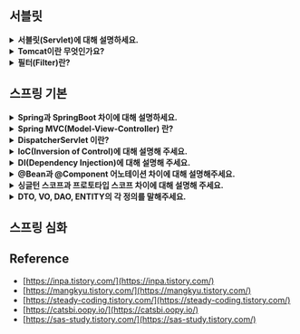 <!--
<details>
  <summary><b></b></summary>

  ---

  <details>
    <summary></summary>
  </details>
</details> 
-->

## 서블릿

<details>
  <summary><b>서블릿(Servlet)에 대해 설명하세요.</b></summary>
  
  - 클라이언트의 요청을 처리하고, 그 결과를 반환하는 Servlet 클래스의 구현 규칙을 지킨 자바 웹 프로그래밍 기술입니다.
    - 클라이언트의 요청에 대해 동적으로 작동하는 웹 어플리케이션 컴포넌트입니다.
    - 요청/응답을 일일히 처리하지 않고 서블릿을 통해 웹 요청과 응답의 흐름을 간단한 메서드 호출만으로 다룰 수 있게 합니다.
    - MVC 패턴에서 Controller로 이용됩니다.
  
  ---
  
  <details>
    <summary>서블릿 생명주기에 대해 설명해주세요.</summary>

    - init():
      - 클라이언트의 요청이 들어오면 컨테이너는 해당 서블릿이 메모리에 올라와있는지 확인하고, 없을 경우 init() 메서드를 통해 메모리에 적재합니다.
      - 처음 한 번만 실행되고 서블릿의 모든 쓰레드에서 공통적으로 사용해야 한다면 오버라이딩해서 구현하면 됩니다.
    - service():
      - 클라이언트의 요청이 들어왔을 때, service() 메서드를 통해 요청에 대한 응답이 doGet()과 doPost()로 나뉘며 
        HttpServletRequest와 HttpServletResponse 객체가 제공됩니다.
      - 실질적으로 요청에 대한 처리를 수행하는 곳입니다.
    - destroy():
      - 컨테이너가 서블릿에 종료 요청을 하면 발생되는 메서드로, 서블릿의 처리가 모두 끝났을 때 발생합니다.
  </details>
  <details>
    <summary>서블릿의 경우 멀티 쓰레드 환경에서 어떻게 동작하는지 알려주세요.</summary>

    - 우선 서블릿은 WAS가 실행되면 싱글톤으로 1개만 생성됩니다.
    - 싱글톤으로 생성된 특정 서블릿에 대한 요청이 한 번에 10개가 발생했다고 가정한다면,
      요청 하나당 쓰레드 하나가 쓰레드 풀에서 할당되고 10개의 요청은 모두 쓰레드를 할당받아 특정 서블릿의 service()를 요청합니다.
    - 결국 동시에 여러 클라이언트의 요청을 처리할 수 있기 때문에, 서블릿에서 전역 변수를 사용하거나, 상태를 변경하는 등의
      작업을 여러 쓰레드에서 동시에 처리하면, 데이터 불일치나 에기치 않은 결과를 초래할 수 있습니다.
    - 따라서, 가급적이면 인스턴스 변수를 사용하지 않고 쓰레드마다 지역변수를 이용하거나, synchronized 키워드를 이용해
      특정 코드 블록이 한 번에 하나의 쓰레드만 실행할 수 있도록 제한해야 합니다.
  </details>  
  <details>
    <summary>서블릿 컨테이너(Servlet Container)란?</summary>
  
    - 서블릿을 관리해주는 컨테이너로 클라이언트의 요청을 받고 응답할 수 있게, 웹 서버와 소켓으로 통신하는 역할을 합니다.
    - 즉, Tomcat처럼 서블릿을 지원하는 WAS입니다.
  </details>
  <details>
    <summary>서블릿 컨테이너의 역할에 대해 설명해주세요.</summary>

    1. 웹서버와 통신지원을 합니다.
      - 서블릿과 웹서버가 손쉽게 통신할 수 있게 합니다.
      - 보통 소켓을 만들고 listen, accept를 해야하는데, 서블릿 컨테이너는 이런 기능을 API로 제공하여 복잡한 과정이 생략됩니다.
    2. 서블릿 생명주기를 관리합니다.
      - 서블릿의 탄생부터 죽음을 관리합니다.
      - 서블릿 클래스를 로딩하여 인스턴스화하고 초기화 메서드를 호출하고 요청이 들어오면 적절한 서블릿 메서드를 호출합니다.
    3. 멀티 쓰레드를 지원 및 관리합니다. 
      - 서블릿 컨테이너는 요청이 들어올 때마다 새로운 자바 쓰레드를 생성합니다.
      - 이를 통해 여러 사용자의 요청을 동시에 처리할 수 있습니다.
  </details>

  ---
  
</details> 

<details>
  <summary><b>Tomcat이란 무엇인가요?</b></summary>

   - 웹 서버(WS)와 웹 컨테이너(=서블릿 컨테이너)의 결합인 웹 애플리케이션 서버(WAS)입니다.
     - 보통 Apache Tomcat이라 하는데, Tomcat에서 편의를 위해 Apache 기능을 포함해 Tomcat이라 부릅니다.
     - Apache : 정적인 데이터를 처리하는 웹 서버
     - Tomcat : 동적인 데이터를 처리하는 웹 애플리케이션 서버
     - WS : 정적 콘텐츠를 제공하는 서버입니다. (HTML, CSS, 이미지 등)
     - WAS : 동적인 데이터를 처리하는 서버입니다. (DB 연결 및 데이터 조작 등의 처리를 담당)

  ---

  <details>
    <summary>내장 톰캣과 외장 톰캣이 어떤 식으로 활용되는 지, 차이점에 대해서 아는대로 설명해주세요.</summary>

    주로 톰캣은 스프링 프레임워크를 사용할 때 이용합니다.
    예를 들어, 기본 스프링을 이용할 땐 외장 톰캣을 이용하고 스프링부트를 사용할 때는 내장 톰캣을 이용합니다.
    즉, 프레임워크 밖에서 동작하면, 외장 톰캣, 프레임워크 안에서 동작하면 내장 톰캣을 이용한다고 보면 됩니다.
    내장 톰캣은 웹 어플리케이션을 빌드하고 실행하는 것만으로 웹 애플리케이션을 실행할 수 있습니다. 즉, Jar 파일 형태로 손쉽게 배포가 가능합니다.
    반면 외장 톰캣은 톰캣을 직접 설치하여 스프링과 통신할 수 있도록 복잡한 설정을 해야 합니다.

    1. 내장 톰캣
      - Springboot 안에는 Tomcat이 내장
      - 애플리케이션을 빌드하고 실행하는 것만으로 웹 애플리케이션을 서비스할 수 있다.
    2. 외장 톰캣
      - Spring을 사용하는 경우 Tomcat을 설치하여 스프링과 통신할 수 있도록 설정해야 한다.
      - 복잡한 대신 Virtual Host라는 기능을 사용할 수 있다.
        - 도메인 호스트에 따라 다른 Root Context를 적용해 하나의 웹 어플리케이션에서도 마치 여러 애플리케이션을 사용하는 것처럼 주소 설정 가능
        - 내장 톰캣도 가능하긴 하지만 매우 복잡하기 때문에, 웹 서버를 별도로 두고 하나의 웹 애플리케이션은 하나의 내장 WAS를 갖는 것이 더 효율적
  </details>
  <details>
    <summary>Tomcat 동작과정에 대해 설명해주세요.</summary>
    
    1. 클라이언트가 요청을 하면 웹 서버에서 톰캣과 같은 WAS에 위임합니다.
    2. 서블릿 컨테이너가 HttpServletRequest, HttpServletResponse(빈객체) 객체를 생성합니다.
    3. web.xml을 기반으로 해당 URL이 어떤 서블릿에 대한 요청인지 찾습니다.
    4. 해당 서블릿이 최초 요청이면 init()를 통해 메모리에 로드하고 아니라면 기존 서블릿 인스턴스를 가져옵니다.
    5. 가져온 서블릿에서 service()를 호출 후 doGet() 또는 doPost()를 호출합니다.
    6. doGet() 혹은 doPost()가 동적 페이지를 생성해 HttpServletResponse 객체에 응답을 보냅니다.
    7. 응답이 끝나면 HttpServletRequest와 HttpServletResponse 객체를 소멸시킵니다.
  </details>
  <details>
    <summary>Spring 환경에서 tomcat 에 request 가 들어왔을 때 RequestMapping 에 도달하기까지 과정을 설명해주세요.</summary>

    1) 톰캣이 HttpServletRequest와 HttpServletResponse 객체를 생성합니다.
    2) 스프링이 DispatcherServlet에 이 두 객체를 전달합니다. 
    3) DispatcherServlet은 HandlerMapping에게 이 요청을 처리할 Handler(컨트롤러)를 물어봅니다. 
    4) HandlerMapping은 요청의 URI, HTTP 메서드 등을 기준으로 Handler를 찾아 DispatcherServlet에 반환합니다.
    5) DispatcherServlet은 반환받은 Handler(@RequestMapping이 붙은 컨트롤러의 메서드)를 실행합니다.
  </details>
  
  ---
  
</details>

<details>
  <summary><b>필터(Filter)란?</b></summary>

  - 서블릿으로 전달되는 클라이언트의 요청 혹은 서블릿에서 클라이언트로 전달되는 응답을 중간에 가로채 필터링을 위한 객체와 메서드를 정의해둔 인터페이스입니다.

  ---

  <details>
    <summary>Filter 메서드에 대해 설명해주세요.</summary>

    - init(FilterConfig): 
      - 필터 인스턴스 초기화를 위해 호출하는 메서드
      - 필터가 생성되고 난 후 한 번만 호출됩니다. 
    - doFilter(ServletRequest, ServletResponse, FilterChain):
      - 실제 필터의 로직을 수행하는 메서드입니다.
      - 클라이언트의 요청이 있을 때마다 호출됩니다.
      - 작업이 끝나면 FilterChain의 doFilter 메서드를 호출하여 다음 필터나 서블릿에게 요청과 응답을 전달합니다.
    - destroy():
      - 필터 인스턴스를 종료시키기 전에 호출하는 메서드입니다.
      - 이 메서드에서는 필터의 리소스를 해제하거나 종료에 필요한 작업을 수행합니다.
    
    이처럼 필터는 요청과 응답을 가공하거나 특정 작업을 수행하는 데 사용되며, 
    init, doFilter, destroy 세 가지 메서드를 통해 필터의 생명 주기를 관리합니다.    
  </details>
  <details>
    <summary>필터에서 사용되는 요청과 서블릿에서 사용되는 요청의 차이를 설명하세요.</summary>

    - 필터는 ServletRequest 사용되고 서블릿은 HttpServletRequest가 사용됩니다.
    - 서블릿의 HttpServletRequest는 필터의 ServletRequest의 기능을 상속받아
      추가적으로 Http 프로토콜 관련 기능들을 추가적으로 제공하는 인터페이스입니다.
  </details>
  <details>
    <summary>필터를 사용해본 경험이 있나요? 있다면 필터에서 예외 처리를 해봤나요? 없다면 어떻게 할 것 같은가요?</summary>

    이 답변은 개인적으로 준비하는 것이 좋을 것 같습니다.
  </details>
  
  ---
  
</details>

## 스프링 기본

<details>
  <summary><b>Spring과 SpringBoot 차이에 대해 설명하세요.</b></summary>

  - Spring Boot는 WAS 서버를 내장하고 있어, Jar 파일로 배포가 용이합니다. <br/>
    또한 의존성을 관리해주기 때문에 손쉽게 사용이 가능합니다.
    예를 들어, Spring MVC, Spring Data JPA, Spring Security 등을 자동으로 설정해 개발자가 별도로 설정 파일을 작성하지 않아도 됩니다.
  - 반면 Spring은 굉장히 많은 설정을 해줘야 합니다. <br/>
    예를 들어, 웹 서버로 만들 때는 외부의 WAS 서버를 이용해 처리해야 합니다. <br/>

  ---

  <details>
    <summary>본인이 생각할 때 스프링과 스프링부트는 각각 언제 사용할 것 같나요?</summary>

    우선 스프링은 많은 설정을 개발자가 직접해야 해서 복잡하지만, 오히려 섬세한 설정을 할 수 있기 때문에,
    스프링 프레임워크에 대한 이해가 깊다면, 세밀한 설정이 필요할 때 사용할 것 같습니다.
    반대로 스프링부트는 개발 시간을 최소화해야하는 경우 사용할 것 같습니다.
  </details>
  
  ---
  
</details>

<details>
  <summary><b>Spring MVC(Model-View-Controller) 란?</b></summary>

  - Spring MVC는 Dispatcher Servlet, ModelAndVidew, View Resolver와 같은 간단한 개념으로 <br/>
    웹 애플리케이션을 개발할 수 있도록 돕는 프레임워크입니다.
  
  ---

  <details>
    <summary>MVC 패턴이란?</summary>

    MVC 패턴은 애플리케이션을 세 가지 역할로 구분한 개발 방법론입니다. 
      - Model: 애플리케이션의 정보, 데이터를 나타내며, 비즈니스 로직을 처리합니다.
      - View: 사용자에게 보여지는 화면입니다. Model이 처리한 데이터를 사용자에게 보여주는 역할을 합니다.
      - Controller: 사용자의 입력을 받아 Model에 작업을 지시하고, 그 결과를 View에 반영하여 사용자에게 전달하는 역할을 합니다.
  </details>
  <details>
    <summary>Spring MVC1, Spring MVC2 패턴 차이에 대해 설명해주세요.</summary>

    - Spring MVC1: 
      - View와 Controller를 JSP가 모두 담당하는 형태를 의미합니다.
      - JSP에 모든 정보가 담겨 있기 때문에, 읽기가 힘들고 유지보수성이 떨어집니다.
    - Spring MVC2: 
      - 요청을 하나의 Controller(Servlet)가 먼저 받아 View와 Model의 중간 역할을 하는 형태입니다.
      - 예를 들어, 스프링에서는 Dispatcher Servlet이 프론트 컨트롤러 역할을 맡아 요청에 맞는 컨트롤러를 찾아 요청을 위임합니다.
      - 때문에 Spring MVC1보다 역할이 명확하게 분리되어, 유지보수성 및 확장성이 용이합니다.
  </details>
  
  ---
  
</details>

<details>
  <summary><b>DispatcherServlet 이란?</b></summary>
    
   - Http 프로토콜로 들어오는 모든 클라이언트 요청을 최초로 받아 적합한 컨트롤러에 위임해주는 프론트 컨트롤러입니다.
     - 프론트 컨트롤러란 서블릿 컨테이너의 제일 앞에서 서버로 들어오는 클라이언트의 모든 요청을 받아 처리해주는 컨트롤러입니다.
     - web.xml에 맵핑되는 컨트롤러를 모두 등록해야 하던 것을, Dispatcher Servlet을 통해 모든 요청을 핸들링하고 공통 작업을 처리해주면서 web.xml의 역할이 축소되었습니다.

  ---

  <details>
    <summary>Dispatcher Servlet의 동작 과정에 대해서 설명해주세요.</summary>

    1. 첫 번째로, 클라이언트 요청이 들어오면 웹 컨텍스트를 지나 스프링 컨텍스트에 있는 Dispatcher Servlet이 가장 먼저 요청을 받습니다.
    2. Dispatcher Servlet은 사용자가 요청한 URL을 기반으로 HandlerMapping을 통해 어떤 컨트롤러로 요청을 위임할 지 찾습니다.
    3. 찾았다면 HandlerExecutionChain으로 감싸서 반환합니다.
      - 컨트롤러로 요청을 넘기기 전 처리해야하는 인터셉터 등을 포함하기 위해 감싸서 반환합니다.
    4. 반환된 값을 기반으로 HandlerAdapter를 통해 컨트롤러로 요청을 위임합니다.
      - HandlerAdapter에서는 컨트롤러로 요청을 위임하기 전/후에 Interceptor와 @RequestParam, @RequestBody 등을 처리하기 위한
        ArgumentResolver들과 직렬화와 같은 기능을 처리하게 됩니다.
    5. 요청을 위임받은 컨트롤러가 비지니스 로직을 수행 후 응답합니다.
      - 웹 페이지를 사용할 경우 View Name을 String으로 반환합니다.
      - 응답 데이터를 JSON으로 반환할 경우 주로 ResponseEntity를 반환하게 됩니다.
      - HandlerAdapter에서 반환된 값을 파악해 해당하는 것에 맞는 Converter를 이용하여 클라이언트로 반환합니다.
  </details>

  <details>
    <summary>여러 요청이 들어온다고 가정할 때, DispatcherServlet은 한번에 여러 요청을 모두 받을 수 있나요?</summary>
    
    - DispatcherServlet은 멀티스레드 환경에서 동작하므로 한 번에 여러 요청을 받아 처리할 수 있습니다.
    - 각 요청은 별도의 스레드에서 처리되며, 이를 통해 동시에 여러 사용자의 요청을 처리할 수 있습니다.
    
  </details>    
  <details>
    <summary>수많은 Controller 를 DispatcherServlet은 어떻게 구분 할까요?</summary>
    
    - DispatcherServlet은 요청 URL을 분석하여 해당 요청을 처리할 Controller를 결정합니다.
    - 스프링에서는 HandlerMapping이 @Controller 어노테이션이 적용된 모든 컨트롤러를 찾아 파싱하여 HashMap<요청 정보, 처리할 대상>으로 관리합니다.
  </details>
  <details>
    <summary>HandlerMapping, HandlerAdapter, HandlerInterceptor, ViewResolver 용어에 대해 설명해주세요.</summary>

    HandlerMapping
      - 요청을 처리할 컨트롤러를 찾아주는 역할을 합니다.
      - 요청 URL, HTTP Method 등을 기준으로 적절한 핸들러를 찾아 DispatcherServlet에게 반환합니다.
    HandlerAdapter
      - 요청을 컨트롤러로 위임하기 위한 어댑터입니다.
      - DispatcherServlet은 이를 이용해 각각의 핸들러 타입에 맞는 방식으로 요청을 처리합니다.
    HandlerInterceptor
      - 핸들러의 처리 전/후에 특정 작업을 수행할 수 있게 해주는 역할을 합니다.
    ViewResolver
      - 뷰를 반환하기 위한 리졸버입니다.
  </details>
  
  ---
  
</details>

<details>
  <summary><b>IoC(Inversion of Control)에 대해 설명해 주세요.</b></summary>

  - IoC는 제어의 역전이라해서, 개발자가 아닌 다른 곳, 프레임워크 같은 곳에 제어권을 맡기는 것을 의미합니다.
  - 예를 들어, 스프링의 경우 빈의 생성과 의존성 주입 등 여러가지 일을 스프링 컨테이너에서 하게 되는데, <br/>
    이것을 개발자가 관리하지 않고 프레임워크에서 한다고 하여 제어의 역전이라고 부릅니다.

  <details>
    <summary>IoC 컨테이너(Spring 컨테이너)란 무엇인가요?</summary>

    - 빈의 생명주기를 관리하고 의존성 주입과 같은 DI 역할을 도와주는 컨테이너입니다. 
    - 즉, Bean 객체를 담는 공간이라 볼 수 있는 곳으로 Bean 객체의 생명주기를 관리하고 생성된 객체에게 추가적인 기능을 제공합니다.
    - 스프링에서는 BeanFactory, ApplicationContext, DI Container라고도 불립니다.
  </details>
  <details>
    <summary>IoC 컨테이너 동작과정에 대해 설명해주세요.</summary>

    - XML 혹은 어노테이션 등의 Bean 설정을 읽어 Bean을 생성하고 Bean 간의 의존성을 주입합니다.
  </details>

  <details>
    <summary>BeanFactory과 ApplicationContext 차이에 대해 설명해주세요.</summary>

    BeanFactory와 ApplicationContext는 스프링에서 제공하는 IoC Container입니다.
    이들은 빈의 생명주기를 관리하고 의존성 주입과 같은 DI 역할을 도와주는 컨테이너입니다.

    그 중 BeanFactory는 컨테이너의 최상위 인터페이스로 스프링 빈을 관리하고 조회하는 역할을 합니다. 
    그리고 ApplicationContext는 BeanFactory를 상속받은 인터페이스로 
    빈 팩토리의 기능을 모두 수행하며 메시지 국제화, 이벤트 발행, 환경 변수와 같은 추가적인 기능을 수행합니다.
  
    - BeanFactory
      - Spring 컨테이너의 최상위 인터페이스로 getBean() 메서드를 제공합니다.
      - 이는 Spring Bean을 관리하고 조회하는 역할을 담당합니다.
    - ApplicationContext
      - BeanFactory의 자식 컨테이너로 BeanFactory보다 더 많은 기능을 수행합니다.
      - 예를 들어, 국제화 기능, 이벤트 발행, 환경 변수와 같은 추가적인 기능을 수행합니다.
  </details>
  
  ---
  
</details>

<details>
  <summary><b>DI(Dependency Injection)에 대해 설명해 주세요.</b></summary>
  
  - 의존 관계를 외부에서 결정하는 것을 의존 관계 주입이라 합니다.
    - 예를 들어, 자바에서 클래스 내 new 키워드로 직접 생성하는 것이 아닌, 외부에서 클래스를 생성할 때 생성자 매개변수로 넣어주는 것을 의미합니다.
  
  ---

  <details>
    <summary>주입 방식에 대해 설명해주세요.</summary>

    1. 필드 주입
      - 장점
        - 사용하기 편리 합니다.
      - 단점
        - 의존성이 외부에서 보이지 않아 의존 관계를 한 눈에 파악하기 힘듭니다.
        - 필드에 직접 주입되기 때문에, 테스트 시 어려움이 있습니다.
    2. 세터 주입 (수정자 주입)
      - 장점
        - 선택적인 의존성을 가질 수 있습니다. 즉, 중간에 수정이 가능합니다.
      - 단점
        - 주입받지 않은 구현체를 사용할 가능성이 있어 NPE 문제가 발생할 수 있습니다.
    3. 생성자 주입 (권장)
      - 장점
        - 의존 관계를 모두 주입해야만 객체 생성이 가능하기 때문에, NPE 문제가 방지됩니다.
        - 객체 생성 시, 모든 의존성이 주입되므로 객체의 불변성을 보장합니다.
        - 순환 참조를 컴파일 단계에서 찾아낼 수 있습니다.
  </details>
  <details>
    <summary>생성자 주입 방식을 사용하는 이유가 있나요?</summary>

    - 생성자 주입 방식을 사용하면, 객체가 생성될 때 모든 의존성이 주입되므로 객체의 불변성을 보장할 수 있습니다. 
    - 또한, 컴파일 단계에서 순환 참조를 방지할 수 있으며, 테스트에도 유리합니다. 이런 이유로 Spring에서는 생성자 주입 방식을 권장하고 있습니다.
  </details>  
  <details>
    <summary>DI를 진행할 때, @Autowired를 사용하는데, 어떤 식으로 의존 관계를 주입하는지 설명하세요.</summary>

    1. 스프링 서버가 실행되면 ApplicationContext가 @Bean 혹은 그 외 어노테이션을 이용해 등록된 스프링 빈을 생성합니다.
    2. 스프링 빈 생성 후, AutowiredAnnotationBeanPostProcessor 클래스의 processInjection() 메서드에서 @Autowired 어노테이션이 붙은 빈을 찾습니다.
    3. 찾은 빈을 객체에 주입할 때 reflection을 이용해 의존성을 주입합니다.
      - reflection : 구체적인 클래스 타입을 몰라도, 해당 클래스의 메서드, 타입, 변수들에 접근할 수 있도록 해주는 자바 API
  </details>
  
  ---
  
</details>

<details>
  <summary><b>@Bean과 @Component 어노테이션 차이에 대해 설명해주세요.</b></summary>

  - @Bean: 
    - 개발자가 컨트롤이 불가능한 외부 라이브러리들을 Bean으로 등록하고 싶을 때, 메서드에 해당 어노테이션을 붙여 사용할 수 있습니다. 단, 클래스에 @Configuration을 붙어야 합니다.
    - 예를 들어, ObjectMapper 클래스는 JSON 처리를 담당하는 외부 라이브러리 클래스이기 때문에, @Component 어노테이션을 붙여 개발자가 직접 수정할 수 없습니다.
    - 하지만, @Bean 어노테이션을 이용해 메서드에서 new 키워드로 ObjectMapper를 생성하고 커스텀하여 반환하면 빈으로 등록할 수 있습니다.
  - @Component: 
    - @Bean과 반대로 직접 컨트롤이 가능한 Bean들을 Spring에서 관리하기 위해 사용하는 어노테이션입니다.
  
  ---

  <details>
    <summary>@Repository, @Service, @Rest/Controller, @Rest/ControllerAdvice 어노테이션 등에 대해 설명하세요.</summary>

    - @Repository
      - 데이터베이스에 접근하는 로직에 사용되는 어노테이션입니다.
      - Hibernate와 같은 영속성 프레임워크를 사용할 경우, 선언된 클래스에서 발생하는 영속성 예외를 스프링의 예외로 자동 전환합니다.
    - @Service
      - 비즈니스 로직이나 Repository를 호출하는 클래스를 컴포넌트로 등록할 때 사용됩니다.
    - @Controller
      - 일반적으로 웹 페이지 요청을 처리하는 클래스를 컴포넌트로 등록할 때 사용됩니다.
      - 보통 메서드가 View 이름을 반환하고 View 이름과 실제 뷰를 연결하는 작업이 필요합니다.
      - @Controller로 작성된 컨트롤러에서 JSON을 반환하려면 메서드에 @ResponseBody를 추가하면 됩니다.
    - @RestController
      - RESTFul 웹 서비스 요청을 처리하는 클래스를 컴포넌트로 등록할 때 사용됩니다.
      - @Controller와 다르게 메서드가 데이터를 반환하고 이 데이터는 HTTP 응답 본문에 직접 쓰여집니다.
      - @RestController는 사실상 @Controller와 @ResponseBody가 결합된 형태입니다.
    - @ControllerAdvice
      - ?
    - @RestControllerAdvice
      - ?
  </details>
  <details>
    <summary>@Component 을 메서드 레벨에 선언할 수 있을까요? 혹은 @Bean 을 클래스 레벨에 선언할 수 있을까요?</summary>

    - 결론부터 말씀드리자면, 둘 경우 모두 선언할 수 없습니다. 
    - @Bean과 @Component 어노테이션은 각각 선언할 수 있는 타입이 정해져 있기 때문에, 해당 용도 외에 사용할 시 컴파일 에러가 발생합니다.
    - 예를 들어 @Bean 같은 경우에는 @Target이 METHOD로 지정되어 있지만, TYPE은 없고,
    - @Component 는 @Target이 TYPE로 지정되어 Class위에서만 선언될수 있음을 알 수 있습니다.
  </details>
  
  ---
  
</details>

<details>
  <summary><b>싱글턴 스코프과 프로토타입 스코프 차이에 대해 설명해 주세요.</b></summary>

  - 싱글톤 스코프 (Default)
    - 싱글턴 스코프의 스프링 빈은 스프링 컨테이너와 생명주기를 같습니다.
    - 예를 들어, 싱글톤 스코프의 스프링 빈은 매번 Spring 컨테이너에서 동일한 인스턴스 참조 주소 값을 반환하고 스프링 컨테이너 종료 시, 소멸 메서드도 자동으로 실행됩니다.
    - 정리: 기본 Scope로, Spring 컨테이너 내에 하나의 Bean 인스턴스만 생성합니다.
  - 프로토타입 스코프
    - 프로토타입 스코프의 스프링 빈은 스프링 컨테이너와 생명주기를 달리합니다.
    - 예를 들어, 프로토타입 스코프의 스프링 빈은 Spring 컨테이너에 요청할 때마다 새로운 스프링 빈이 생성되고 의존 관계까지 주입 및 초기화 진행 후 반환합니다.
    - 따라서 프로토타입 빈은 싱글턴 빈과는 다르게 소멸 메서드가 호출되지 않아 클라이언트가 프로토타입 빈을 직접 관리해야 합니다.
    - 정리: 요청할 때마다 새로운 Bean 인스턴스를 생성합니다.

  ---
  
  <details>
    <summary>Bean Scope 에 대해서 아시나요?</summary>
  
    Bean Scope는 Spring Bean이 존재할 수 있는 범위를 뜻합니다. 
    기본적으로 Spring 컨테이너에서 스프링 Bean 이 싱글톤 스코프로 생성되기 때문에, Spring 컨테이너와 생명주기가 같아 신경쓸 필요가 없습니다.
    하지만, Bean Scope를 어떻게 설정하느냐에 따라 Spring Bean의 생성과 소멸을 클라이언트에서 관리해야하는 경우도 생길 수 있습니다.
  </details> 
  <details>
    <summary>싱글턴 스코프와 프로토타입 스코프 외의 웹 스코프 종류를 말해보세요.</summary>

    웹 스코프는 웹 환경에서만 동작하는 스코프로 스프링이 웹 스코프의 종료시점까지 관리하며, 종료 메서드도 호출됩니다.

    웹 스코프 종류로는 다음과 같습니다.
    - request: HTTP 요청이 들어오고 나갈 때까지 유지되는 스코프로 각각의 요청마다 별도의 빈 인스턴스가 생성 및 관리됩니다.
    - session: HTTP Session과 동일한 생명주기를 가집니다.
    - application: ServletContext와 동일한 생명주기를 가지는 스코프입니다.
    - websocket: 웹소켓과 동일한 생명주기를 가지는 스코프입니다.
  </details>
  <details>
    <summary>스프링의 디폴트 스코프가 어떤 스코프인지 이유와 함께 설명하세요.</summary>

    - Spring의 기본 Bean Scope는 Singleton Scope입니다. 
    - 이는 Spring이 객체의 생명 주기를 관리하고, 객체 간의 의존성을 관리하는 DI 컨테이너의 특성상, 
    - 대부분의 경우에 하나의 Bean 인스턴스만을 생성하여 재사용하는 것이 효율적이기 때문입니다.
  </details>
  <details>
    <summary>프로토타입 스코프는 언제 사용할까요?</summary>

    - Prototype Scope는 요청할 때마다 새로운 Bean 인스턴스를 생성하므로, 여러 인스턴스를 검색해야 하는 경우 사용할 것 같습니다.
    - 예를 들어, 여러 인스턴스 중 특정 인스턴스를 지연하거나 선택적으로 찾아야 하는 경우가 있을 것 같습니다.
  </details>
  <details>
    <summary>Spring의 Bean 생명 주기(Life Cycle)에 대해 설명해 주세요.</summary>
  
    Spring Bean은 스프링 컨테이너에 의해 관리 받습니다.
    흐름은 다음과 같습니다.
    
    1. 생성 : 스프링 컨테이너가 Bean 정의를 읽고 Bean 인스턴스를 생성합니다.
    2. 의존 : 생성된 Bean 인스턴스는 생성자 주입 등의 방식으로 의존 설정이 일어납니다.
    3. 초기화 : Bean이 InitalizingBean 인터페이스를 구현했거나, @PostConstruct 어노테이션이 붙은 메서드가 있다면 초기화가 수행됩니다.
      - Bean 객체가 InitialzingBean 인터페이스 구현 시, afterPropertiesSet() 메서드가 호출
    4. 사용 : 이제 애플리케이션은 해당 Bean을 사용해 비즈니스 로직을 수행합니다.
    5. 소멸 : 추가적으로 Bean이 DisposableBean 인터페이스를 구현했거나, @PreDestory 어노테이션이 붙은 메서드가 있으면 Bean이 소멸된다.
      - Bean 객체가 DisposableBean 인터페이스 구현 시, destory() 메서드가 호출된다.
        
    이런 식으로 Spring 컨테이너는 Bean의 생명 주기를 관리한다.
  </details>
  <details>
    <summary>Spring에서 후보 없이 특정 기능을 하는 클래스가 단 1개일 때에도, 왜 구체 클래스를 사용하지 않고 Spring Bean을 사용 할까요?</summary>

     - Spring에서는 Bean을 사용하여 객체의 생명 주기를 관리합니다. 
     - Bean을 사용하면 개발자는 객체 생성, 소멸 등의 생명 주기 관리와 같은 부수적인 작업을 하지 않아도 되며, 객체의 의존성을 자동으로 관리해줍니다. 
     - 또한, Bean을 사용하면 하나의 객체를 여러 컴포넌트에서 공유하여 사용할 수 있어 메모리 사용량을 줄일 수 있습니다.
  </details>
  
  ---
  
</details>

<details>
  <summary><b>DTO, VO, DAO, ENTITY의 각 정의를 말해주세요.</b></summary>

  - DAO
    - Database에 접근하는 역할을 가진 객체입니다.
    - 데이터의 CRUD 작업을 시행하는 클래스입니다. 즉, 데이터에 대한 CRUD 기능을 전담하는 객체입니다.
  - DTO
    - 데이터를 전달하기 위한 객체입니다.
    - 로직을 가지지 않는 순수한 데이터 객체입니다.
    - 계층 간 데이터를 주고 받을 때 사용합니다.
  - VO
    - 값 자체를 표현하는 객체입니다.
    - VO는 Getter 메서드만 존재하고 Setter 메서드는 존재하지 않습니다. 단, 비즈니스 로직을 포함할 수 있습니다.
    - VO는 두 객체의 모든 필드 값들이 동일하다면, 두 객체는 같다라는 것이 핵심 정의입니다.
    - 완전히 값 자체 표현 용도로만 사용된다면, equals(), hashCode() 메서드를 오버라이딩 해야할 수도 있습니다.
  - Entity
    - Database Table과 매핑되는 클래스입니다.
  
  ---
  
  <details>
    <summary>DAO와 Repository 차이를 아시나요?</summary>

    - 이 둘은 거의 같다고 생각합니다. 좀 더 깊이있게 차이를 설명하자면, 
    - Repotiroy는 Entity 객체를 보관하고 관리하는 저장소라 생각합니다.
    - DAO는 데이터에 접근하도록 Databasae에 접근 관련 로직을 모아둔 객체라 생각합니다.
    - 즉, Repository는 객체 중심이고 DAO는 데이터 저장소인 Database 테이블 중심이라 생각합니다.
    - 하지만 둘다 개념의 차이일뿐 실제로 개발할 때는 비슷하게 사용되는 것 같습니다.
  </details>
  
  ---
  
</details>

## 스프링 심화

<!--

  <details>
    <summary>스프링 프레임워크에서 Bean을 등록할 때는 Proxy로 생성되나요? </summary>

    - Spring Framework에서는 Spring Context로 관리되는 Bean들이 필요한 경우 Proxy로 만들어지고 나머지는 일반적인 Bean으로 생성됩니다.
    -  예를 들어, AOP와 같이 Proxy가 필요한 어노테이션을 사용하는 경우 Proxy 객체로 생성됩니다.
  </details>
  <details>
    <summary>스프링의 전체 동작 과정에 대해 설명해주세요.</summary>

    1. 클라이언트의 요청: 
      - 사용자가 웹 브라우저를 통해 특정 URL에 요청을 보냅니다.
    2. DispatcherServlet: 
      - 스프링 MVC에서 가장 먼저 요청을 받는 것은 디스패처 서블릿입니다. 
      - 이는 프론트 컨트롤러 패턴을 구현한 것으로, 모든 클라이언트의 요청을 한 곳에서 받아 적절한 컨트롤러에게 요청을 위임합니다.
    3. HandlerMapping: 
      - 디스패처 서블릿은 HandlerMapping에게 어떤 컨트롤러(핸들러)에게 요청을 위임할지 물어봅니다. 
      - HandlerMapping은 요청 URL을 분석하여 해당 URL을 처리할 수 있는 가장 적합한 컨트롤러를 찾아 반환합니다.
    4. 컨트롤러 실행: 
      - 디스패처 서블릿은 HandlerMapping이 반환한 컨트롤러를 실행시킵니다. 
      - 컨트롤러는 비즈니스 로직을 처리하고, 그 결과를 저장하는 모델 객체와 결과를 보여줄 뷰 이름을 반환합니다.
    5. ViewResolver: 
      - 디스패처 서블릿은 컨트롤러가 반환한 뷰 이름을 ViewResolver에게 전달합니다. 
      - ViewResolver는 이 뷰 이름을 기반으로 실제로 결과를 보여줄 뷰 객체를 찾아 반환합니다.
    6. 뷰 처리: 
      - 디스패처 서블릿은 ViewResolver가 반환한 뷰 객체에 모델 데이터를 전달하여 처리를 요청합니다. 
      - 뷰 객체는 모델 데이터를 사용하여 결과 페이지를 생성합니다.
    7. 클라이언트에게 응답 반환: 
      - 디스패처 서블릿은 생성된 결과 페이지를 클라이언트에게 반환합니다. 
      - 이로써 클라이언트의 요청 처리가 완료됩니다.

    이처럼 스프링 프레임워크는 클라이언트의 요청을 받아 처리하고 결과를 반환하는 전체 과정을 통합적으로 관리합니다. 
    이를 통해 개발자는 비즈니스 로직에 집중할 수 있으며, 애플리케이션의 유지보수와 확장성도 향상시킬 수 있습니다.
  </details>
  <details>
    <summary>스프링부트에서 에러가 발생했을 때 동작과정에 대해 설명해주세요.</summary>

    - 스프링부트는 예외 발생 시, 기본적으로 예외 요청을 다시 전달하도록 WAS 설정이 되어 있습니다. 
    - 즉, 별도 설정이 없을 때, 예외 발생 시, BasicErrorController가 동작합니다.
    - 이 BasicErrorController의 예외 경로는 기본적으로 `/error`입니다.
  </details>
  <details>
    <summary>springBootApplication run 이 일어나면 동작하는 과정에 대해 설명해주세요 (답변 미작성)</summary>
  </details>
  
<details>
  <summary><b>9. AOP(Aspect Oriented Programming)에 대해 설명해 주세요.</b></summary>

  - AOP, 즉 관점 지향 프로그래밍은 횡단 관심사를 분리하여 모듈화하는 프로그래밍 패러다임입니다. 
  - 로깅, 트랜잭션 관리, 보안 등 여러 곳에서 공통으로 사용되는 코드를 분리하여 중복을 제거하고, 코드의 가독성을 높이는 데 도움을 줍니다.

  ---

  <details>
    <summary>AOP 동작원리에 대해 설명해보세요.</summary>

    - AOP는 프록시 패턴을 기반으로 동작합니다. 
    - 스프링 AOP에서는 특정 빈에 대한 프록시 객체를 생성한 후, 이 프록시 객체를 통해 원래의 빈을 대신하여 동작하게 합니다. 
    - 이 프록시 객체에서는 원래의 빈의 메서드 실행 전후에 추가적인 로직(Advice)를 실행하여, 횡단 관심사를 처리합니다. 
  </details>
  <details>
    <summary>AOP 용어들을 설명해보세요. (Advice, Joinpoint, Pointcut, Weaving, Aspect, Target, Proxy, Introduction)</summary>

    - Advice: 
      - 횡단 관심사의 코드를 가리키며, 언제 실행할 지를 정의합니다. 
      - 예를 들어, 메서드 호출 전후에 실행하는 등의 설정이 가능합니다. 
    - Joinpoint: 
      - Advice가 적용될 수 있는 위치를 말합니다. 
      - 스프링 AOP에서는 메서드 호출이 Joinpoint에 해당합니다. 
    - Pointcut: 
      - 어떤 Joinpoint에 Advice를 적용할 지를 정의하는 것입니다. 
      - 표현식을 통해 특정 메서드를 선택하는 등의 설정이 가능합니다. 
    - Weaving: 
      - Advice를 Joinpoint에 적용하는 과정을 말합니다. 
      - 컴파일, 로드, 런타임 등 다양한 시점에서 수행될 수 있습니다. 
    - Aspect: 
      - 횡단 관심사를 모듈화한 것을 말합니다. 
      - Advice와 Pointcut을 포함합니다.
    - Target: 
      - Advice가 적용되는 대상 객체를 말합니다. 
      - 스프링 AOP에서는 빈 객체가 Target에 해당합니다.
    - Proxy: 
      - Target에 Advice를 적용하여 생성한 객체를 말합니다. 
      - 스프링 AOP에서는 런타임에 프록시 객체를 생성하여 AOP를 구현합니다.
    - Introduction: 
      - 기존 클래스에 새로운 메서드나 필드를 추가하는 것을 말합니다. 
      - 스프링 AOP에서는 @DeclareParents 어노테이션을 이용하여 Introduction을 구현할 수 있습니다. 
      - 이를 통해 특정 클래스가 특정 인터페이스를 구현하도록 할 수 있습니다.
  </details>
  <details>
    <summary>@Aspect는 어떻게 동작하나요?</summary>

    - @Aspect 어노테이션은 클래스 레벨에서 적용되며, 해당 클래스를 Aspect로 정의합니다. 
    - 이 클래스 내부에서 Pointcut과 Advice를 정의하며, 이를 통해 어떤 Joinpoint에 어떤 Advice를 적용할 지를 설정합니다.
  </details>
  <details>
    <summary>AspectJ 란 무엇인가요?</summary>

    - AspectJ는 AOP를 구현하기 위한 자바 프레임워크입니다. 
    - 스프링 AOP는 실행 시점에 동적으로 프록시 객체를 생성하여 AOP를 구현하는 반면, AspectJ는 컴파일 시점에 바이트 코드를 조작하여 AOP를 구현합니다. 
  </details>
  <details>
    <summary>AOP와 필터, 인터셉터의 차이점에 대해 자세하게 설명해보세요.</summary>

    1. 작동 시점 
      - 필터: 
        - 스프링의 디스패처 서블릿이 작동하기 전과 후로 동작합니다.
        - 즉, 서블릿 컨테이너 단에서 동작하며, HTTP 요청이 웹 애플리케이션에 들어오고 나가는 시점에 동작합니다. 
        - 따라서 필터는 스프링의 컨텍스트 외부에서 작동하며, 스프링과 관련이 없는 웹 리소스에 대해서도 작동합니다. 
      - 인터셉터: 
        - 스프링의 디스패처 서블릿이 컨트롤러를 호출하기 전과 후에 요청을 가로챕니다. 
        - 따라서 인터셉터는 스프링의 컨텍스트 내부에서 작동하며, 스프링 MVC의 컨트롤러에 대해서만 작동합니다. 
      - AOP
        - 특정 Joinpoint에서 동작하며, 이는 메서드 호출 전/후, 메서드 실행 중 예외 발생 시 등 다양한 시점에 해당될 수 있습니다.
        - 즉, 특정 메서드 호출 전/후에 실행됩니다.
    2. 접근 가능한 객체
      - 필터: 
        - HttpServletRequest와 HttpServletResponse 객체에만 접근할 수 있습니다. 
        - 스프링의 컨텍스트에 접근하는 것은 불가능합니다.
      - 인터셉터: 
        - HttpServletRequest와 HttpServletResponse 뿐만 아니라,  HandlerMapping이 선택한 Controller(핸들러)에 대한 정보에도 접근이 가능합니다. 
        - 또한, 스프링의 컨텍스트에 접근하는 것도 가능합니다.
        - 이를 통해 특정 컨트롤러에 대한 요청인지를 판단하거나, 컨트롤러의 실행 여부를 결정하는 등의 로직을 구현할 수 있습니다. 
      - AOP
        - 클래스, 메서드, 필드 등 다양한 객체에 접근이 가능합니다. 
        - 스프링의 컨텍스트에도 접근이 가능합니다. 
    3. 사용 목적
      - 필터: 
        - 인코딩, CORS 설정, 로깅 등의 공통적인 웹 처리를 위해 사용됩니다. 
        - 즉, 공통적으로 설정해야 하는 HTTP 헤더 처리 등 HTTP 요청과 응답에 대한 전/후처리를 합니다.
      - 인터셉터: 
        - 인증, 권한 체크, 세션 체크 등의 스프링 MVC와 관련된 처리를 위해 사용됩니다.
        - 즉, Controller의 실행 전/후로 공통 처리가 필요한 경우에 사용됩니다.
      - AOP
        - 로깅, 트랜잭션 관리, 보안 등 전체 애플리케이션에 걸쳐 공통적으로 적용되어야 하는 횡단 관심사를 처리하는 데 사용됩니다.

    정리하자면, Filter와 Interceptor는 주로 웹 관련 처리에 초점을 맞추는 반면, 
    AOP는 애플리케이션 전체에 걸친 공통 로직을 처리하는 데 주로 사용됩니다. 
    또한, Filter와 Interceptor는 주로 HTTP 요청의 전/후 처리를, AOP는 특정 로직의 전/후 처리를 담당합니다.
  </details>
  <details>
    <summary>AOP 를 실제로 사용해 본 경험이 있나요?</summary>

    - 해당 질문은 개인적으로 준비하면 좋을 것 같습니다. 😀
  </details>
  <details>
    <summary>AOP 를 동작시키기 위해 어떤 조건 혹은 어떤 코드를 구성을 해야 AOP 가 정상적으로 동작하는지 아시나요?</summary>

    - Aspect 클래스에 @Aspect 어노테이션을 붙여야 합니다. 
      - Aspect 클래스를 스프링 컨테이너에 빈으로 등록해야 합니다. 
      - 이는 @Component 어노테이션을 이용하거나, XML 설정 등을 통해 가능합니다. 
    - Advice 메서드에 @Before, @After, @Around 등의 어노테이션을 붙여 언제 실행될 지를 설정해야 합니다. 
    - Pointcut 표현식을 통해 어떤 Joinpoint에 Advice를 적용할 지를 설정해야 합니다.
  </details>
  <details>
    <summary>AOP 적용할 수 있는 포인트가 메서드라고 했을 때 메서드의 시작과 끝에 AOP 를 걸 수가 있습니다. 이때, 메서드를 호출하는 과정에서 메서드가 다른 외부에서의 호출이거나 동일한 클래스 내부에서의 호출이 될 수도 있습니다. 이런 경우에 모두 AOP가 동작하나요? 근거와 함께 설명해주세요.</summary>

    - 스프링 AOP는 프록시 기반의 AOP를 사용하므로, 메서드를 호출하는 주체에 따라 AOP가 적용되지 않을 수 있습니다. 
    - 예를 들어, 동일한 클래스 내부에서의 메서드 호출은 프록시를 거치지 않으므로 AOP가 적용되지 않습니다. 
    - 반면, 외부에서의 호출은 프록시를 거치므로 AOP가 적용됩니다. 
    - 이러한 이유로, AOP를 적용하려는 메서드는 외부에서 호출 가능하도록 public으로 선언되어야 합니다.
  </details>
</details>

<details>
  <summary><b>10. 프록시가 무엇인지 아시나요?</b></summary>

  - 프록시는 '대리인'이라는 의미를 가지며, 다른 객체를 대신하여 그 객체의 기능을 사용하거나 제어하는 역할을 합니다. 
  - 컴퓨터 과학에서는 프록시를 통해 인터페이스를 제공하고, 이를 통해 실제 객체의 기능을 사용하거나 추가적인 기능을 제공합니다

  ---

  <details>
    <summary>프록시 패턴이란 무엇인가요?</summary>

    - 프록시 패턴은 디자인 패턴 중 하나로, 어떤 객체에 대한 접근을 제어하거나 추가적인 작업을 수행하기 위해 그 객체의 대리 객체를 제공하는 패턴입니다. 
    - 프록시 객체는 원래 객체와 같은 인터페이스를 가지므로, 클라이언트는 원래 객체인지 프록시 객체인지 구별 없이 사용할 수 있습니다.
  </details>
  <details>
    <summary>프록시 객체란 무엇인가요?</summary>

    - 프록시 객체는 원래 객체를 대신하여 그 객체의 기능을 사용하거나 제어하는 객체를 말합니다. 
    - 프록시 객체는 원래 객체와 같은 인터페이스를 가지므로, 클라이언트는 원래 객체인지 프록시 객체인지 구별 없이 사용할 수 있습니다.
  </details>
  <details>
    <summary>동적 프록시(JDK Dynamic Proxy)에 대해 설명해주세요.</summary>

    - 이 방식은 자바에서 제공하는 동적 프록시 기능으로, 인터페이스를 구현하는 프록시 객체를 런타임에 동적으로 생성합니다. 
    - 이는 런타임에 특정 인터페이스를 구현하는 클래스 또는 인스턴스를 만드는 기술로 Reflection API의 프록시 클래스를 이용하여 구현할 수 있습니다.
    - 이를 통해 원래 객체의 기능을 사용하면서 추가적인 기능을 제공할 수 있습니다.
    
    단, 이 방식은 인터페이스가 있어야만 가능한 방법이고 Reflection을 사용하기 때문에 컴파일러 최적화를 전혀 받지 못해 성능상 좋지 않습니다. 
    그리고 사실 여러 부가기능을 적용해야할 때, 계속해서 무거워집니다.
  </details>
  <details>
    <summary>CGLIB(Code Generation Library)에 대해 설명해주세요.</summary>
    
    - CGLIB는 바이트 코드 조작 라이브러리로, 클래스 파일을 동적으로 생성하여 프록시 객체를 만드는 데 사용됩니다. 
    - 이를 통해 인터페이스가 없는 클래스에 대해서도 프록시 객체를 생성할 수 있습니다. 
    - 즉, 동적 프록시와는 다르게 클래스 기반으로 동작을 하고 특정 라이브러리를 사용하여 프록시를 만듭니다.
    - 이 기능은 스프링 AOP에서 사용되며, JDK Dynamic Proxy로 처리할 수 없는 경우에 CGLIB를 사용하여 프록시 객체를 생성합니다.

    결론적으로 CGLIB은 동적 프록시와는 다르게 외부 의존성을 사용하기 때문에, 의존성을 추가해야 합니다. 
    하지만 CGLIB은 메소드가 처음 호출 됐을 때, 동적으로 타겟 클래스의 바이트 코드를 조작하고 이후 호출 시에는 조작된 바이트 코드를 재사용합니다. 
    즉, 성능면에서 Reflection을 사용하는 동적 프록시보다 좋을 수밖에 없습니다.
  </details>
  <details>
    <summary>Dynamic Proxy와 CGLIB에 대해 IoC 컨테이너와 연관지어 설명해주세요 (답변 미작성)</summary>
  </details>
  <details>
    <summary>프록시가 스프링 싱글톤 빈에서 동시성 처리에 용이한 이유를 아시나요? (답변 미작성)</summary>
  </details>
</details>  

-->
  
## Reference

- [https://inpa.tistory.com/](https://inpa.tistory.com/)
- [https://mangkyu.tistory.com/](https://mangkyu.tistory.com/)
- [https://steady-coding.tistory.com/](https://steady-coding.tistory.com/)
- [https://catsbi.oopy.io/](https://catsbi.oopy.io/)
- [https://sas-study.tistory.com/](https://sas-study.tistory.com/)
